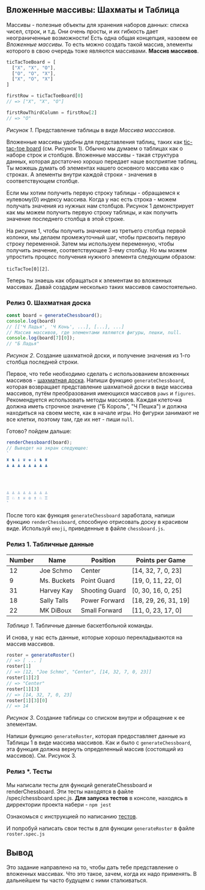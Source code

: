 ## Вложенные массивы: Шахматы и Таблица

Массивы - полезные объекты для хранения наборов данных: списка чисел, строк, и т.д. Они очень просты, и их гибкость дает неограниченные возможности! Есть одна общая концепция, назовем ее *Вложенные массивы*. То есть можно создать такой массив, элементы которого в свою очередь тоже являются массивами. **Массив массивов**.

```javascript
ticTacToeBoard = [
  ["X", "X", "O"],
  ["O", "O", "X"],
  ["X", "O", "X"]
]

firstRow = ticTacToeBoard[0]
// => ["X", "X", "O"]

firstRowThirdColumn = firstRow[2]
// => "O"
```
*Рисунок 1*.  Представление таблицы в виде *Массива масссивов*.

Вложенные массивы удобны для представления таблиц, таких как [tic-tac-toe board](https://en.wikipedia.org/wiki/Tic-tac-toe) (см. Рисунок 1).  Обычно мы думаем о таблицах как о наборе строк и столбцов. Вложенные массивы - такая структура данных, которая достаточно хорошо передает наше восприятие таблиц. Ты можешь думать об элементах нашего основного массива как о строках. А элементы внутри каждой строки - значения в соответствующем столбце.

Если мы хотим получить первую строку таблицы - обращаемся к нулевому(0) индексу массива. Когда у нас есть строка - можем получать значения из нужных нам столбцов. Рисунок 1 демонстрирует как мы можем получить первую строку таблицы, и как получить значение последнего столбца в этой строке.

На рисунке 1, чтобы получить значение из третьего столбца первой колонки, мы делаем промежуточный шаг, чтобы присвоить первую строку переменной. Затем мы используем переменную, чтобы получить значение, соответствующее 3-ему столбцу. Но мы можем упростить процесс получения нужного элемента следующим образом:

`ticTacToe[0][2]`.

Теперь ты знаешь как обращаться к элементам во вложенных массивах. Давай создадим несколько таких массивов самостоятельно.


### Релиз 0. Шахматная доска
```javascript
const board = generateChessboard();
console.log(board)
// [['Ч Ладья', 'Ч Конь', ...], [...], ...] 
// Массив массивов, где элементами являются фигуры, пешки, null.
console.log(board[7][0]);
// "Б Ладья"
```
*Рисунок 2*.  Создание шахматной доски, и получение значения из 1-го столбца последней строки.

Первое, что тебе необходимо сделать с использованием вложенных массивов - [шахматная доска](https://en.wikipedia.org/wiki/Chess#Rules). Напиши функцию `generateChessboard`, которая возвращает представление шахматной доски в виде массива массивов, путём преобразования имеющихся массивов `paws` и `figures`. Рекомендуется использовать методы массивов. Каждая клеточка должна иметь строчное значение ("Б Король", "Ч Пешка") и должна находиться на своем месте, как в начале игры. Но фигурки занимают не все клетки, поэтому там, где их нет - пиши `null`.

Готово? пойдем дальше:

```javascript
renderChessboard(board);
// Выведет на экран следующее:
`
♜ ♞ ♝ ♛ ♚ ♝ ♞ ♜
♟ ♟ ♟ ♟ ♟ ♟ ♟ ♟




♙ ♙ ♙ ♙ ♙ ♙ ♙ ♙       
♖ ♘ ♗ ♕ ♔ ♗ ♘ ♖
`
```

После того как функция `generateChessboard` заработала, напиши функцию `renderChessboard`, способную отрисовать доску в красивом виде. Используй `emoji`, приведенные в файле `chessboard.js`.


### Релиз 1. Табличные данные

| Number  | Name        | Position       | Points per Game      |
|---------|-------------|----------------|----------------------|
| 12      | Joe Schmo   | Center         | [14, 32, 7, 0, 23]   |
| 9       | Ms. Buckets | Point Guard    | [19, 0, 11, 22, 0]   |
| 31      | Harvey Kay  | Shooting Guard | [0, 30, 16, 0, 25]   |
| 18      | Sally Talls | Power Forward  | [18, 29, 26, 31, 19] |
| 22      | MK DiBoux   | Small Forward  | [11, 0, 23, 17, 0]   |

*Таблица 1*.  Табличные данные баскетбольной команды.



И снова, у нас есть данные, которые хорошо перекладываются на массив массивов.

```javascript
roster = generateRoster()
// => [ ... ]
roster[1]
// => [12, "Joe Schmo", "Center", [14, 32, 7, 0, 23]]
roster[1][2]
// => "Center"
roster[1][3]
// => [14, 32, 7, 0, 23]
roster[1][3][0]
// => 14
```
*Рисунок 3*.  Создание таблицы со списком внутри и обращение к ее элементам.

Напиши функцию `generateRoster`, которая предоставляет данные из Таблицы 1 в виде массива массивов. Как и было с `generateChessboard`, эта функция должна вернуть определенный массив (состоящий из массивов). См. Рисунок 3.

### Релиз *. Тесты

Мы написали тесты для функций generateChessboard и renderChessboard. Эти тесты находятся в файле /spec/chessboard.spec.js. 
**Для запуска тестов** в консоле, находясь в дирректории проекта набери - `npm jest`

Ознакомься с инструкцией по написанию [тестов](https://github.com/Elbrus-Bootcamp/manuals/blob/master/jasmine.md).

И попробуй написать свои тесты в для функции `generateRoster` в файле `roster.spec.js`

## Вывод

Это задание направлено на то, чтобы дать тебе представление о вложенных массивах. Что это такое, зачем, когда их надо применять. В дальнейшем ты часто будущем с ними сталкиваться.
